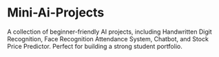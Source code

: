 # Mini-Ai-Projects
A collection of beginner-friendly AI projects, including Handwritten Digit Recognition, Face Recognition Attendance System, Chatbot, and Stock Price Predictor. Perfect for building a strong student portfolio.
